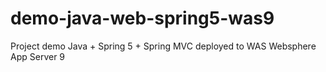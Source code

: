 # demo-java-web-spring5-was9
Project demo Java + Spring 5 + Spring MVC deployed to WAS Websphere App Server 9
